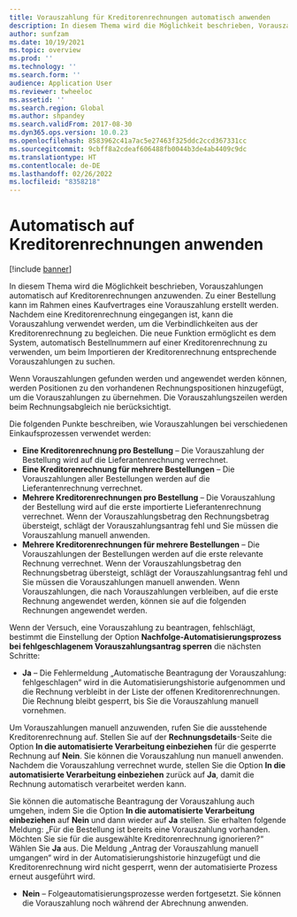 ```yaml
---
title: Vorauszahlung für Kreditorenrechnungen automatisch anwenden
description: In diesem Thema wird die Möglichkeit beschrieben, Vorauszahlungen automatisch auf Kreditorenrechnungen anzuwenden.
author: sunfzam
ms.date: 10/19/2021
ms.topic: overview
ms.prod: ''
ms.technology: ''
ms.search.form: ''
audience: Application User
ms.reviewer: twheeloc
ms.assetid: ''
ms.search.region: Global
ms.author: shpandey
ms.search.validFrom: 2017-08-30
ms.dyn365.ops.version: 10.0.23
ms.openlocfilehash: 8583962c41a7ac5e27463f325ddc2ccd367331cc
ms.sourcegitcommit: 9cbff8a2cdeaf606488fb0044b3de4ab4409c9dc
ms.translationtype: HT
ms.contentlocale: de-DE
ms.lasthandoff: 02/26/2022
ms.locfileid: "8358218"
---
```

# <a name="automatically-apply-to-vendor-invoices"></a>Automatisch auf Kreditorenrechnungen anwenden

[!include [banner](../includes/banner.md)]

In diesem Thema wird die Möglichkeit beschrieben, Vorauszahlungen automatisch auf Kreditorenrechnungen anzuwenden. Zu einer Bestellung kann im Rahmen eines Kaufvertrages eine Vorauszahlung erstellt werden. Nachdem eine Kreditorenrechnung eingegangen ist, kann die Vorauszahlung verwendet werden, um die Verbindlichkeiten aus der Kreditorenrechnung zu begleichen. Die neue Funktion ermöglicht es dem System, automatisch Bestellnummern auf einer Kreditorenrechnung zu verwenden, um beim Importieren der Kreditorenrechnung entsprechende Vorauszahlungen zu suchen.

Wenn Vorauszahlungen gefunden werden und angewendet werden können, werden Positionen zu den vorhandenen Rechnungspositionen hinzugefügt, um die Vorauszahlungen zu übernehmen. Die Vorauszahlungszeilen werden beim Rechnungsabgleich nie berücksichtigt.

Die folgenden Punkte beschreiben, wie Vorauszahlungen bei verschiedenen Einkaufsprozessen verwendet werden:

- **Eine Kreditorenrechnung pro Bestellung** – Die Vorauszahlung der Bestellung wird auf die Lieferantenrechnung verrechnet.
- **Eine Kreditorenrechnung für mehrere Bestellungen** – Die Vorauszahlungen aller Bestellungen werden auf die Lieferantenrechnung verrechnet.
- **Mehrere Kreditorenrechnungen pro Bestellung** – Die Vorauszahlung der Bestellung wird auf die erste importierte Lieferantenrechnung verrechnet. Wenn der Vorauszahlungsbetrag den Rechnungsbetrag übersteigt, schlägt der Vorauszahlungsantrag fehl und Sie müssen die Vorauszahlung manuell anwenden.
- **Mehrere Kreditorenrechnungen für mehrere Bestellungen** – Die Vorauszahlungen der Bestellungen werden auf die erste relevante Rechnung verrechnet. Wenn der Vorauszahlungsbetrag den Rechnungsbetrag übersteigt, schlägt der Vorauszahlungsantrag fehl und Sie müssen die Vorauszahlungen manuell anwenden. Wenn Vorauszahlungen, die nach Vorauszahlungen verbleiben, auf die erste Rechnung angewendet werden, können sie auf die folgenden Rechnungen angewendet werden.

Wenn der Versuch, eine Vorauszahlung zu beantragen, fehlschlägt, bestimmt die Einstellung der Option **Nachfolge-Automatisierungsprozess bei fehlgeschlagenem Vorauszahlungsantrag sperren** die nächsten Schritte:

- **Ja** – Die Fehlermeldung „Automatische Beantragung der Vorauszahlung: fehlgeschlagen“ wird in die Automatisierungshistorie aufgenommen und die Rechnung verbleibt in der Liste der offenen Kreditorenrechnungen. Die Rechnung bleibt gesperrt, bis Sie die Vorauszahlung manuell vornehmen.

Um Vorauszahlungen manuell anzuwenden, rufen Sie die ausstehende Kreditorenrechnung auf. Stellen Sie auf der **Rechnungsdetails**-Seite die Option **In die automatisierte Verarbeitung einbeziehen** für die gesperrte Rechnung auf **Nein**. Sie können die Vorauszahlung nun manuell anwenden. Nachdem die Vorauszahlung verrechnet wurde, stellen Sie die Option **In die automatisierte Verarbeitung einbeziehen** zurück auf **Ja**, damit die Rechnung automatisch verarbeitet werden kann.

Sie können die automatische Beantragung der Vorauszahlung auch umgehen, indem Sie die Option **In die automatisierte Verarbeitung einbeziehen** auf **Nein** und dann wieder auf **Ja** stellen. Sie erhalten folgende Meldung: „Für die Bestellung ist bereits eine Vorauszahlung vorhanden. Möchten Sie sie für die ausgewählte Kreditorenrechnung ignorieren?“ Wählen Sie **Ja** aus. Die Meldung „Antrag der Vorauszahlung manuell umgangen“ wird in der Automatisierungshistorie hinzugefügt und die Kreditorenrechnung wird nicht gesperrt, wenn der automatisierte Prozess erneut ausgeführt wird.

- **Nein** – Folgeautomatisierungsprozesse werden fortgesetzt. Sie können die Vorauszahlung noch während der Abrechnung anwenden.

